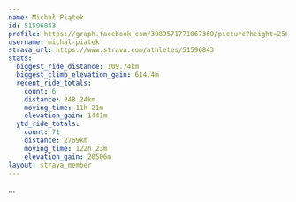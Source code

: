 ```yaml
---
name: Michał Piątek
id: 51596843
profile: https://graph.facebook.com/3089571771067360/picture?height=256&width=256
username: michal-piatek
strava_url: https://www.strava.com/athletes/51596843
stats:
  biggest_ride_distance: 109.74km
  biggest_climb_elevation_gain: 614.4m
  recent_ride_totals:
    count: 6
    distance: 248.24km
    moving_time: 11h 21m
    elevation_gain: 1441m
  ytd_ride_totals:
    count: 71
    distance: 2769km
    moving_time: 122h 23m
    elevation_gain: 20506m
layout: strava_member
--- 
```

...
